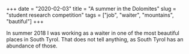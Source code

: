 +++ 
date = "2020-02-03"
title = "A summer in the Dolomites"
slug = "student research competition" 
tags = ["job", "waiter", "mountains", "bautiful"]
+++

In summer 2018 I was working as a waiter in one of the most beautiful places in South Tyrol. That does not tell anything, as South Tyrol has an abundance of those. 